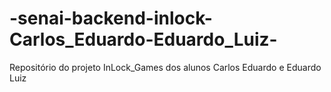 # -senai-backend-inlock-Carlos_Eduardo-Eduardo_Luiz-
Repositório do projeto InLock_Games dos alunos Carlos Eduardo e Eduardo Luiz 
